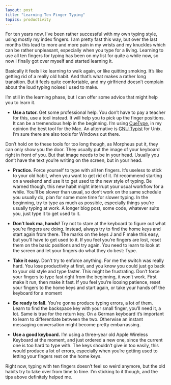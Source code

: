 ```yaml
---
layout: post
title: "Learning Ten Finger Typing"
topics: productivity
---
```

For ten years now, I've been rather successful with my own typing style, using mostly my index fingers. I am pretty fast this way, but over the last months this lead to more and more pain in my wrists and my knuckles which can be rather unpleasant, especially when you type for a living. Learning to use all ten fingers for typing has been on my list for quite a while now, so now I finally got over myself and started learning it.

Basically it feels like learning to walk again, or like quitting smoking. It&rsquo;s like getting rid of a really old habit. And that&rsquo;s what makes a rather long transition. But it feels quite comfortable, and my girlfriend doesn&rsquo;t complain about the loud typing noises I used to make.

I&rsquo;m still in the learning phase, but I can offer some advice that might help you to learn it.

*  **Use a tutor.** Get some professional help. You don&rsquo;t have to pay a teacher for this, use a tool instead. It will help you to pick up the finger positions. It can be a tremendous help in the beginning. I&rsquo;m using [CueType](http://www.daylateanddollarshort.com/sw.php?cuetype), in my opinion the best tool for the Mac. An alternative is [GNU Typist](http://www.gnu.org/software/gtypist/) for Unix. I&rsquo;m sure there are also tools for Windows out there.

  Don&rsquo;t hold on to these tools for too long though, as Morpheus put it, they can only show you the door. They usually put the image of your keyboard right in front of you. But that image needs to be in your head. Usually you don&rsquo;t have the text you&rsquo;re writing on the screen, but in your head.

*  **Practice.** Force yourself to type with all ten fingers. It&rsquo;s useless to stick to your old habit, when you want to get rid of it. I&rsquo;d recommend starting on a weekend and use it to get used to the new style of typing. Be warned though, this new habit might interrupt your usual workflow for a while. You&rsquo;ll be slower than usual, so don&rsquo;t work on the same schedule you usually do, plan for some more time for slower typing. In the beginning, try to type as much as possible, especially things you&rsquo;re usually typing at work. A longer blog post, some code, whatever suits you, just type it to get used to it.

* **Don&rsquo;t look ma, hands!** Try not to stare at the keyboard to figure out what you&rsquo;re fingers are doing. Instead, always try to find the home keys and start again from there. The marks on the keys J and F make this easy, but you&rsquo;ll have to get used to it. If you feel you&rsquo;re fingers are lost, reset them on the basic positions and try again. You need to learn to look at the screen and let your fingers do what they do best: Type.

* **Take it easy.** Don&rsquo;t try to enforce anything. For me the switch was really hard. You lose productivity at first, and you know you could just go back to your old style and type faster. This might be frustrating. Don&rsquo;t force your fingers to type fast right from the beginning, it won&rsquo;t work. First make it run, then make it fast. If you feel you&rsquo;re loosing patience, reset your fingers to the home keys and start again, or take your hands off the keyboard for a moment

* **Be ready to fall.** You&rsquo;re gonna produce typing errors, a lot of them. Learn to find the backspace key with your small finger, you&rsquo;ll need it, a lot. Same is true for the return key. On a German keyboard it&rsquo;s important to learn to differentiate between the two. Otherwise an instant messaging conversation might become pretty embarrassing.

* **Use a good keyboard.** I&rsquo;m using a three-year old Apple Wireless Keyboard at the moment, and just ordered a new one, since the current one is too hard to type with. The keys shouldn&rsquo;t give in too easily, this would produce a lot of errors, especially when you&rsquo;re getting used  to letting your fingers rest on the home keys.

Right now, typing with ten fingers doesn&rsquo;t feel so weird anymore, but the old habits try to take over from time to time. I&rsquo;m sticking to it though, and the tips above definitely helped me.
